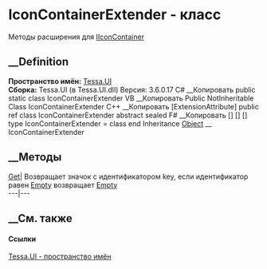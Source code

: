 # IconContainerExtender - класс
Методы расширения для [IIconContainer](T_Tessa_UI_IIconContainer.htm)
##  __Definition
 **Пространство имён:** [Tessa.UI](N_Tessa_UI.htm)  
 **Сборка:** Tessa.UI (в Tessa.UI.dll) Версия: 3.6.0.17
C# __Копировать
     public static class IconContainerExtender
VB __Копировать
    <ExtensionAttribute>
    Public NotInheritable Class IconContainerExtender
C++ __Копировать
    [ExtensionAttribute]
    public ref class IconContainerExtender abstract sealed
F# __Копировать
     [<AbstractClassAttribute>]
    [<SealedAttribute>]
    [<ExtensionAttribute>]
    type IconContainerExtender = class end
Inheritance
    [Object](https://learn.microsoft.com/dotnet/api/system.object) __ IconContainerExtender
##  __Методы
[Get](M_Tessa_UI_IconContainerExtender_Get.htm)|  Возвращает значок с
идентификатором key, если идентификатор равен
[Empty](https://learn.microsoft.com/dotnet/api/system.string.empty) возвращает
[Empty](P_Tessa_UI_Icon_Empty.htm)  
---|---  
##  __См. также
#### Ссылки
[Tessa.UI - пространство имён](N_Tessa_UI.htm)
